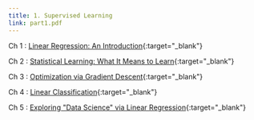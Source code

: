 ```yaml
---
title: 1. Supervised Learning
link: part1.pdf
---
```


Ch 1
: [Linear Regression: An Introduction](files/ch1.pdf){:target="_blank"}

Ch 2
: [Statistical Learning: What It Means to Learn](files/ch2.pdf){:target="_blank"}

Ch 3
: [Optimization via Gradient Descent](files/ch3.pdf){:target="_blank"}

Ch 4
: [Linear Classification](files/ch4.pdf){:target="_blank"}

Ch 5
: [Exploring "Data Science" via Linear Regression](files/ch5.pdf){:target="_blank"}
